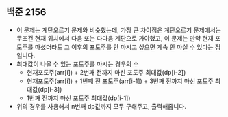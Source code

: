 ## 백준 2156
-  이 문제는 계단오르기 문제와 비슷했는데, 가장 큰 차이점은 계단오르기 문제에서는 무조건 현재 위치에서 다음 또는 다다음 계단으로 가야했고, 이 문제는 만약 현재 포도주를 마셨더라도 그 이후의 포도주를 안 마시고 싶으면 계속 안 마실 수 있다는 점입니다.
- 최대값이 나올 수 있는 포도주를 마시는 경우의 수
  - 현재포도주(arr[i]) + 2번째 전까지 마신 포도주 최대값(dp[i-2])
  - 현재포도주(arr[i]) + 1번째 전 포도주(arr[i-1]) + 3번째 전까지 마신 포도주 최대값(dp[i-3])
  - 1번째 전까지 마신 포도주 최대값(dp[i-1])
- 위의 경우를 사용해서 n번째 dp값까지 모두 구해주고, 출력해줍니다.